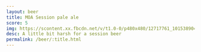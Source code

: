 ```yaml
---
layout: beer
title: MOA Session pale ale
score: 5
img: https://scontent.xx.fbcdn.net/v/t1.0-0/p480x480/12717761_10153890412778745_1469082473536049223_n.jpg?oh=a99a3dd8ec66070839f3e1a3a0e77e1d&oe=588CD03D
desc: A little bit harsh for a session beer
permalink: /beer/:title.html
---
```

